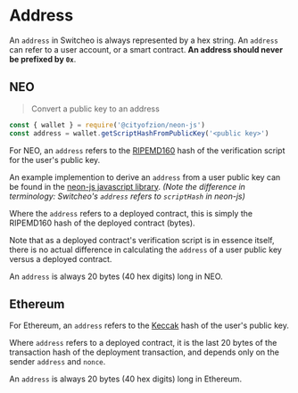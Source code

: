# Address

An `address` in Switcheo is always represented by a hex string. An `address` can refer to a user account,
or a smart contract. **An address should never be prefixed by `0x`**.

## NEO

> Convert a public key to an address

```js
const { wallet } = require('@cityofzion/neon-js')
const address = wallet.getScriptHashFromPublicKey('<public key>')
```

For NEO, an `address` refers to the [RIPEMD160](https://en.wikipedia.org/wiki/RIPEMD) hash of the verification script for the user's public key.

An example implemention to derive an `address` from a user public key can be found in the
[neon-js javascript library](https://github.com/CityOfZion/neon-js/blob/5d61c31a5d6e5e2e29095e08c70d23449810b509/src/wallet/core.js#L92). *(Note the difference in terminology: Switcheo's `address` refers to `scriptHash` in neon-js)*

Where the `address` refers to a deployed contract, this is simply the RIPEMD160 hash of the deployed contract (bytes).

Note that as a deployed contract's verification script is in essence itself, there is no actual difference in calculating
 the `address` of a user public key versus a deployed contract.

An `address` is always 20 bytes (40 hex digits) long in NEO.

## Ethereum

For Ethereum, an `address` refers to the [Keccak](https://en.wikipedia.org/wiki/SHA-3) hash of the user's public key.

Where `address` refers to a deployed contract, it is the last 20 bytes of the transaction hash of the deployment
  transaction, and depends only on the sender `address` and `nonce`.

An `address` is always 20 bytes (40 hex digits) long in Ethereum.
